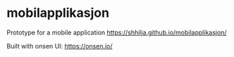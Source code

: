 # mobilapplikasjon
Prototype for a mobile application
https://shhilja.github.io/mobilapplikasjon/

Built with onsen UI: https://onsen.io/
